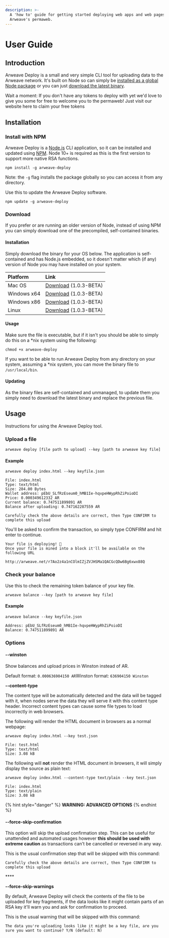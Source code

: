 ```yaml
---
description: >-
  A 'how to' guide for getting started deploying web apps and web pages to
  Arweave's permaweb.
---
```


# User Guide

## Introduction

Arweave Deploy is a small and very simple CLI tool for uploading data to the Arweave network. It's built on Node so can simply be [installed as a global Node package](arweave-deploy.md#install-with-npm) or you can just [download the latest binary](arweave-deploy.md#download-binaries).

Wait a moment: If you don't have any tokens to deploy with yet we'd love to give you some for free to welcome you to the permaweb! Just visit our website here to claim your free tokens 

## Installation

### Install with NPM

Arweave Deploy is a [Node.js](https://nodejs.org/en) CLI application, so it can be installed and updated using [NPM](https://www.npmjs.com). Node 10+ is required as this is the first version to support more native RSA functions. 

```text
npm install -g arweave-deploy
```

Note: the `-g` flag installs the package globally so you can access it from any directory.

Use this to update the Arweave Deploy software. 

```text
npm update -g arweave-deploy
```

### Download

If you prefer or are running an older version of Node, instead of using NPM you can simply download one of the precompiled, self-contained binaries.

#### Installation

Simply download the binary for your OS below. The application is self-contained and has Node.js embedded, so it doesn't matter which \(if any\) version of Node you may have installed on your system.

| Platform | Link |
| :--- | :--- |
| Mac OS | [Download](https://github.com/ArweaveTeam/arweave-deploy/raw/master/dist/macos/arweave) \(1.0.3-BETA\) |
| Windows x64 | [Download](https://github.com/ArweaveTeam/arweave-deploy/raw/master/dist/windows/arweave-x64.exe) \(1.0.3-BETA\) |
| Windows x86 | [Download](https://github.com/ArweaveTeam/arweave-deploy/raw/master/dist/windows/arweave-x86.exe) \(1.0.3-BETA\) |
| Linux | [Download](https://github.com/ArweaveTeam/arweave-deploy/raw/master/dist/linux/arweave) \(1.0.3-BETA\) |

#### Usage

Make sure the file is executable, but if it isn't you should be able to simply do this on a \*nix system using the following:

```text
chmod +x arweave-deploy
```

If you want to be able to run Arweave Deploy from any directory on your system, assuming a \*nix system, you can move the binary file to `/usr/local/bin`.

#### Updating

As the binary files are self-contained and unmanaged, to update them you simply need to download the latest binary and replace the previous file.

## Usage

Instructions for using the Arweave Deploy tool. 

### Upload a file

```text
arweave deploy [file path to upload] --key [path to arweave key file]
```

#### Example

```text
arweave deploy index.html --key keyfile.json 

File: index.html
Type: text/html
Size: 284.00 Bytes
Wallet address: pEbU_SLfRzEseum0_hMB1Ie-hqvpeHWypRhZiPoioDI
Price: 0.000349612332 AR
Current balance: 0.747511899891 AR
Balance after uploading: 0.747162287559 AR

Carefully check the above details are correct, then Type CONFIRM to complete this upload 
```

You'll be asked to confirm the transaction, so simply type CONFIRM and hit enter to continue.

```text
Your file is deploying! 🚀
Once your file is mined into a block it'll be available on the following URL

http://arweave.net/r7Ao2z4a1nCOlmIZjZVJHSMa1QACGcQDw6Bg6xwx88Q
```



### Check your balance

Use this to check the remaining token balance of your key file. 

```text
arweave balance --key [path to arweave key file]
```

#### Example

```text
arweave balance --key keyfile.json

Address: pEbU_SLfRzEseum0_hMB1Ie-hqvpeHWypRhZiPoioDI
Balance: 0.747511899891 AR
```

### Options

#### --winston

Show balances and upload prices in Winston instead of AR.

Default format: `0.000636904150 AR`Winston format: `636904150 Winston`

**--content-type**

The content type will be automatically detected and the data will be tagged with it, when nodes serve the data they will serve it with this content type header. Incorrect content types can cause some file types to load incorrectly in web browsers.

The following will render the HTML document in browsers as a normal webpage:

```text
arweave deploy index.html --key test.json

File: test.html
Type: text/html
Size: 3.08 kB
```

The following will **not** render the HTML document in browsers, it will simply display the source as plain text:

```text
arweave deploy index.html --content-type text/plain --key test.json

File: index.html
Type: text/plain
Size: 3.08 kB
```

{% hint style="danger" %}
**WARNING: ADVANCED OPTIONS**
{% endhint %}

#### --force-skip-confirmation

This option will skip the upload confirmation step. This can be useful for unattended and automated usages however **this should be used with extreme caution** as transactions can't be cancelled or reversed in any way.

This is the usual confirmation step that will be skipped with this command: 

```text
Carefully check the above details are correct, then Type CONFIRM to complete this upload 
```

\*\*\*\*

**--force-skip-warnings**

By default, Arweave Deploy will check the contents of the file to be uploaded for key fragments, if the data looks like it might contain parts of an RSA key it'll warn you and ask for confirmation to proceed.

This is the usual warning that will be skipped with this command:

```text
The data you're uploading looks like it might be a key file, are you sure you want to continue? Y/N (default: N)
```



